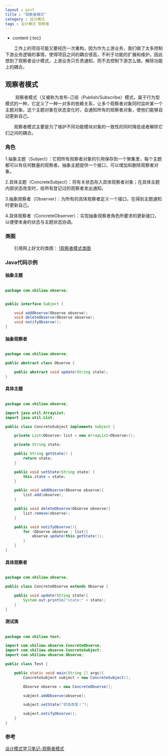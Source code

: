```yaml
---
layout : post
title : "观察者模式"
category : 设计模式
tags : 设计模式 观察者
---
```


* content
{:toc}



　　工作上的项目可能又要经历一次重构，因为作为上游业务，我们做了太多控制下游业务逻辑的事情，使得项目之间的耦合很高，不利于功能的扩展和维护。因此想到了观察者设计模式，上游业务只负责通知，而不去控制下游怎么做，解除功能上的耦合。




## 观察者模式

　　	观察者模式（又被称为发布-订阅（Publish/Subscribe）模式，属于行为型模式的一种，它定义了一种一对多的依赖关系，让多个观察者对象同时监听某一个主题对象。这个主题对象在状态变化时，会通知所有的观察者对象，使他们能够自动更新自己。

　　观察者模式主要是为了维护不同功能模块对象的一致性的同时降低或者解除它们之间的耦合。

### 角色

1.抽象主题（Subject）：它把所有观察者对象的引用保存到一个聚集里，每个主题都可以有任何数量的观察者。抽象主题提供一个接口，可以增加和删除观察者对象。

2.具体主题（ConcreteSubject）：将有关状态存入具体观察者对象；在具体主题内部状态改变时，给所有登记过的观察者发出通知。

3.抽象观察者（Observer）：为所有的具体观察者定义一个接口，在得到主题通知时更新自己。

4.具体观察者（ConcreteObserver）：实现抽象观察者角色所要求的更新接口，以便使本身的状态与主题状态协调。

### 类图

　　引用网上好文的类图：
[!观察者模式类图](http://pic002.cnblogs.com/images/2012/155937/2012071215463875.png)


### Java代码示例

#### 抽象主题

```java

package com.shiliew.observe;


public interface Subject {

    void addObserve(Observe observe);
    void deleteObserve(Observe observe);
    void notifyObserve();
}
```

#### 抽象观察者

```java

package com.shiliew.observe;

public abstract class Observe {

    public abstract void update(String state);
}
```

#### 具体主题

```java

package com.shiliew.observe;

import java.util.ArrayList;
import java.util.List;

public class ConcreteSubject implements Subject {

    private List<Observe> list = new ArrayList<Observe>();

    private String state;

    public String getState() {
        return state;
    }

    public void setState(String state) {
        this.state = state;
    }

    public void addObserve(Observe observe){
        list.add(observe);
    }

    public void deleteObserve(Observe observe){
        list.remove(observe);
    }

    public void notifyObserve(){
        for (Observe observe : list){
            observe.update(this.getState());
        }
    }
}
```

#### 具体观察者

```java

package com.shiliew.observe;

public class ConcreteObserve extends Observe {

    public void update(String state){
        System.out.println("state:" + state);
    }
}
```

#### 测试类

```java

package com.shiliew.test;

import com.shiliew.observe.ConcreteObserve;
import com.shiliew.observe.ConcreteSubject;
import com.shiliew.observe.Observe;

public class Test {

    public static void main(String [] args){
        ConcreteSubject subject = new ConcreteSubject();

        Observe observe = new ConcreteObserve();

        subject.addObserve(observe);

        subject.setState("状态改变！");

        subject.notifyObserve();
    }
}
```

### 参考

[设计模式学习笔记-观察者模式](http://www.cnblogs.com/wangjq/archive/2012/07/12/2587966.html)